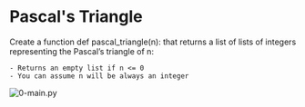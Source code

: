 # Pascal's Triangle

Create a function def pascal_triangle(n): that returns a list of lists of integers representing the Pascal’s triangle of n:

    - Returns an empty list if n <= 0
    - You can assume n will be always an integer

![0-main.py](image.png)